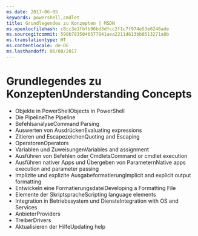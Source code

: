 ```yaml
---
ms.date: 2017-06-05
keywords: powershell,cmdlet
title: Grundlegendes zu Konzepten | MSDN
ms.openlocfilehash: c8cc3e1fbfb96bd3dfcc2f1c7f974e53e6246ade
ms.sourcegitcommit: 598b7835046577841aea2211d613bb8513271a8b
ms.translationtype: HT
ms.contentlocale: de-DE
ms.lasthandoff: 06/08/2017
---
```

# <a name="understanding-concepts"></a><span data-ttu-id="e6976-103">Grundlegendes zu Konzepten</span><span class="sxs-lookup"><span data-stu-id="e6976-103">Understanding Concepts</span></span>

*  <span data-ttu-id="e6976-104">Objekte in PowerShell</span><span class="sxs-lookup"><span data-stu-id="e6976-104">Objects in PowerShell</span></span>  
*  <span data-ttu-id="e6976-105">Die Pipeline</span><span class="sxs-lookup"><span data-stu-id="e6976-105">The Pipeline</span></span>
*  <span data-ttu-id="e6976-106">Befehlsanalyse</span><span class="sxs-lookup"><span data-stu-id="e6976-106">Command Parsing</span></span>
*  <span data-ttu-id="e6976-107">Auswerten von Ausdrücken</span><span class="sxs-lookup"><span data-stu-id="e6976-107">Evaluating expressions</span></span>
*  <span data-ttu-id="e6976-108">Zitieren und Escapezeichen</span><span class="sxs-lookup"><span data-stu-id="e6976-108">Quoting and Escaping</span></span>
*  <span data-ttu-id="e6976-109">Operatoren</span><span class="sxs-lookup"><span data-stu-id="e6976-109">Operators</span></span>
*  <span data-ttu-id="e6976-110">Variablen und Zuweisungen</span><span class="sxs-lookup"><span data-stu-id="e6976-110">Variables and assignment</span></span>
*  <span data-ttu-id="e6976-111">Ausführen von Befehlen oder Cmdlets</span><span class="sxs-lookup"><span data-stu-id="e6976-111">Command or cmdlet execution</span></span>
*  <span data-ttu-id="e6976-112">Ausführen nativer Apps und Übergeben von Parametern</span><span class="sxs-lookup"><span data-stu-id="e6976-112">Native apps execution and parameter passing</span></span>
*  <span data-ttu-id="e6976-113">Implizite und explizite Ausgabeformatierung</span><span class="sxs-lookup"><span data-stu-id="e6976-113">Implicit and explicit output formatting</span></span>
*  <span data-ttu-id="e6976-114">Entwickeln eine Formatierungsdatei</span><span class="sxs-lookup"><span data-stu-id="e6976-114">Developing a Formatting File</span></span>
*  <span data-ttu-id="e6976-115">Elemente der Skriptsprache</span><span class="sxs-lookup"><span data-stu-id="e6976-115">Scripting language elements</span></span>
*  <span data-ttu-id="e6976-116">Integration in Betriebssystem und Dienste</span><span class="sxs-lookup"><span data-stu-id="e6976-116">Integration with OS and Services</span></span>
*  <span data-ttu-id="e6976-117">Anbieter</span><span class="sxs-lookup"><span data-stu-id="e6976-117">Providers</span></span>
*  <span data-ttu-id="e6976-118">Treiber</span><span class="sxs-lookup"><span data-stu-id="e6976-118">Drivers</span></span>
*  <span data-ttu-id="e6976-119">Aktualisieren der Hilfe</span><span class="sxs-lookup"><span data-stu-id="e6976-119">Updating help</span></span> 

